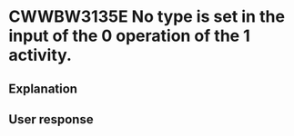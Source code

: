 # CWWBW3135E No type is set in the input of the 0 operation of the 1 activity.

## Explanation

## User response